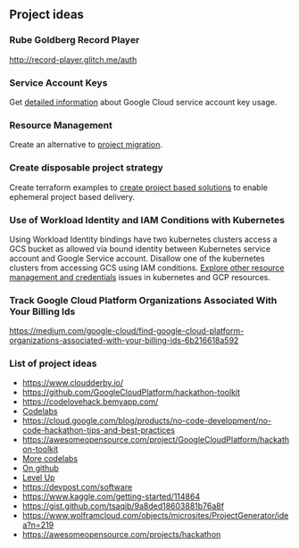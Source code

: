 ## Project ideas

### Rube Goldberg Record Player

http://record-player.glitch.me/auth

### Service Account Keys

Get [detailed information](https://medium.com/google-cloud/dear-keys-are-you-still-alive-ad7c73ce63b9) about Google Cloud service account key usage.

### Resource Management

Create an alternative to [project migration](https://cloud.google.com/resource-manager/docs/project-migration).

### Create disposable project strategy

Create terraform examples to [create project based solutions](https://cloud.google.com/community/tutorials/managing-gcp-projects-with-terraform) to enable ephemeral project based delivery. 

### Use of Workload Identity and IAM Conditions with Kubernetes

Using Workload Identity bindings have two kubernetes clusters access a GCS bucket as allowed via bound identity between Kubernetes service account and Google Service account.  Disallow one of the kubernetes clusters from accessing GCS using IAM conditions.  [Explore other resource management and credentials](https://medium.com/google-cloud/solving-the-workload-identity-sameness-with-iam-conditions-c02eba2b0c13) issues in kubernetes and GCP resources.

### Track Google Cloud Platform Organizations Associated With Your Billing Ids

https://medium.com/google-cloud/find-google-cloud-platform-organizations-associated-with-your-billing-ids-6b216618a592

### List of project ideas

* https://www.cloudderby.io/
* https://github.com/GoogleCloudPlatform/hackathon-toolkit
* https://codelovehack.bemyapp.com/
* [Codelabs](https://codelabs.developers.google.com/cloud)
* https://cloud.google.com/blog/products/no-code-development/no-code-hackathon-tips-and-best-practices
* https://awesomeopensource.com/project/GoogleCloudPlatform/hackathon-toolkit
* [More codelabs](https://codelabs.developers.google.com/)
* [On github](https://github.com/topics/gcp-projects)
* [Level Up](https://www.youtube.com/watch?v=hH2kENvQe8s&list=PLIivdWyY5sqKFFvXyppA5BxY_TvgIwsVf)
* https://devpost.com/software
* https://www.kaggle.com/getting-started/114864
* https://gist.github.com/tsaqib/9a8ded18603881b76a8f
* https://www.wolframcloud.com/objects/microsites/ProjectGenerator/idea?n=219
* https://awesomeopensource.com/projects/hackathon





